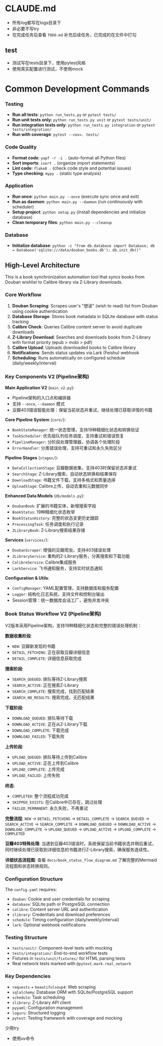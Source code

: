 # CLAUDE.md

- 所有log都写在logs目录下
- 非必要不写try
- 在完成任务后查看 `TODO.md` 补充后续任务，已完成的在文件中打勾

## test
- 测试写在tests目录下，使用pytest风格
- 使用真实配置进行测试，不使用mock

# Common Development Commands

### Testing
- **Run all tests**: `python run_tests.py` or `pytest tests/`
- **Run unit tests only**: `python run_tests.py unit` or `pytest tests/unit/`
- **Run integration tests only**: `python run_tests.py integration` or `pytest tests/integration/`
- **Run with coverage**: `pytest --cov=. tests/`

### Code Quality
- **Format code**: `yapf -r -i .` (auto-format all Python files)
- **Sort imports**: `isort .` (organize import statements)
- **Lint code**: `flake8 .` (check code style and potential issues)
- **Type checking**: `mypy .` (static type analysis)

### Application
- **Run once**: `python main.py --once` (execute sync once and exit)
- **Run as daemon**: `python main.py --daemon` (run continuously with scheduler)
- **Setup project**: `python setup.py` (install dependencies and initialize database)
- **Clean temporary files**: `python main.py --cleanup`

### Database
- **Initialize database**: `python -c "from db.database import Database; db = Database('sqlite:///data/douban_books.db'); db.init_db()"`

## High-Level Architecture

This is a book synchronization automation tool that syncs books from Douban wishlist to Calibre library via Z-Library downloads.

### Core Workflow
1. **Douban Scraping**: Scrapes user's "想读" (wish to read) list from Douban using cookie authentication
2. **Database Storage**: Stores book metadata in SQLite database with status tracking
3. **Calibre Check**: Queries Calibre content server to avoid duplicate downloads
4. **Z-Library Download**: Searches and downloads books from Z-Library with format priority (epub > mobi > pdf)
5. **Calibre Upload**: Uploads downloaded books to Calibre library
6. **Notifications**: Sends status updates via Lark (Feishu) webhook
7. **Scheduling**: Runs automatically on configured schedule (daily/weekly/interval)

### Key Components V2 (Pipeline架构)

**Main Application V2** (`main_v2.py`):
- Pipeline架构的入口点和编排器
- 支持 `--once`, `--daemon` 模式
- 豆瓣403错误智能处理：保留当前状态并重试，继续处理已获取详情的书籍

**Core Pipeline System** (`core/`):
- `BookStateManager`: 统一状态管理，支持19种精细化状态和转换验证
- `TaskScheduler`: 优先级队列任务调度，支持重试和错误恢复  
- `PipelineManager`: 分阶段处理管理器，协调各个处理阶段
- `ErrorHandler`: 分类错误处理，支持可重试和永久失败区分

**Pipeline Stages** (`stages/`):
- `DataCollectionStage`: 豆瓣数据收集，支持403时保留状态并重试
- `SearchStage`: Z-Library搜索，自动状态转换和结果保存
- `DownloadStage`: 书籍文件下载，支持多格式和质量选择
- `UploadStage`: Calibre上传，自动去重和元数据同步

**Enhanced Data Models** (`db/models.py`):
- `DoubanBook`: 扩展的书籍实体，新增搜索字段
- `BookStatus`: 19种精细化状态枚举
- `BookStatusHistory`: 完整的状态变更历史跟踪
- `ProcessingTask`: 任务调度和执行记录
- `ZLibraryBook`: Z-Library搜索结果存储

**Services** (`services/`):
- `DoubanScraper`: 增强的豆瓣爬虫，支持403错误处理
- `ZLibraryService`: 重构的Z-Library服务，分离搜索和下载功能
- `CalibreService`: Calibre集成服务  
- `LarkService`: 飞书通知服务，支持实时状态通知

**Configuration & Utils**:
- `ConfigManager`: YAML配置管理，支持数据库和服务配置
- `Logger`: 结构化日志系统，支持文件和控制台输出
- Session管理：统一数据库会话工厂，避免并发冲突

### Book Status Workflow V2 (Pipeline架构)
V2版本采用Pipeline架构，支持19种精细化状态和完整的错误处理机制：

**数据收集阶段**:
- `NEW`: 豆瓣新发现的书籍
- `DETAIL_FETCHING`: 正在获取豆瓣详细信息  
- `DETAIL_COMPLETE`: 详细信息获取完成

**搜索阶段**:
- `SEARCH_QUEUED`: 排队等待Z-Library搜索
- `SEARCH_ACTIVE`: 正在搜索Z-Library
- `SEARCH_COMPLETE`: 搜索完成，找到匹配结果
- `SEARCH_NO_RESULTS`: 搜索完成，无匹配结果

**下载阶段**:
- `DOWNLOAD_QUEUED`: 排队等待下载
- `DOWNLOAD_ACTIVE`: 正在从Z-Library下载
- `DOWNLOAD_COMPLETE`: 下载完成
- `DOWNLOAD_FAILED`: 下载失败

**上传阶段**:
- `UPLOAD_QUEUED`: 排队等待上传到Calibre
- `UPLOAD_ACTIVE`: 正在上传到Calibre  
- `UPLOAD_COMPLETE`: 上传完成
- `UPLOAD_FAILED`: 上传失败

**终态**:
- `COMPLETED`: 整个流程成功完成
- `SKIPPED_EXISTS`: 在Calibre中已存在，跳过处理
- `FAILED_PERMANENT`: 永久失败，不再重试

**完整流程**: `NEW` → `DETAIL_FETCHING` → `DETAIL_COMPLETE` → `SEARCH_QUEUED` → `SEARCH_ACTIVE` → `SEARCH_COMPLETE` → `DOWNLOAD_QUEUED` → `DOWNLOAD_ACTIVE` → `DOWNLOAD_COMPLETE` → `UPLOAD_QUEUED` → `UPLOAD_ACTIVE` → `UPLOAD_COMPLETE` → `COMPLETED`

**豆瓣403特殊处理**: 当遇到豆瓣403错误时，系统保留当前书籍状态并稍后重试，同时继续处理已获取到详细信息的书籍进行Z-Library搜索，确保服务连续性。

**详细状态流程图**: 查看 `docs/book_status_flow_diagram.md` 了解完整的Mermaid流程图和状态转换规则。

### Configuration Structure
The `config.yaml` requires:
- `douban`: Cookie and user credentials for scraping
- `database`: SQLite path or PostgreSQL connection
- `calibre`: Content server URL and authentication
- `zlibrary`: Credentials and download preferences
- `schedule`: Timing configuration (daily/weekly/interval)
- `lark`: Optional webhook notifications

### Testing Structure
- `tests/unit/`: Component-level tests with mocking
- `tests/integration/`: End-to-end workflow tests
- Fixtures in `tests/unit/fixtures/` for HTML parsing tests
- Real network tests marked with `@pytest.mark.real_network`

### Key Dependencies
- `requests` + `beautifulsoup4`: Web scraping
- `sqlalchemy`: Database ORM with SQLite/PostgreSQL support
- `schedule`: Task scheduling
- `zlibrary`: Z-Library API client
- `pyyaml`: Configuration management
- `loguru`: Structured logging
- `pytest`: Testing framework with coverage and mocking

少用try
- 使用uv命令